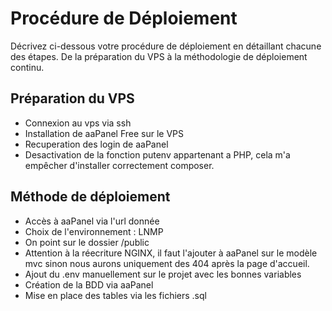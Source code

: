 # Procédure de Déploiement

Décrivez ci-dessous votre procédure de déploiement en détaillant chacune des étapes. De la préparation du VPS à la méthodologie de déploiement continu.

## Préparation du VPS
- Connexion au vps via ssh
- Installation de aaPanel Free sur le VPS
- Recuperation des login de aaPanel
- Desactivation de la fonction putenv appartenant a PHP, cela m'a empêcher d'installer correctement composer.

## Méthode de déploiement
- Accès à aaPanel via l'url donnée
- Choix de l'environnement : LNMP
- On point sur le dossier /public
- Attention à la réecriture NGINX, il faut l'ajouter à aaPanel sur le modèle mvc sinon nous aurons uniquement des 404 après la page d'accueil.
- Ajout du .env manuellement sur le projet avec les bonnes variables
- Création de la BDD via aaPanel
- Mise en place des tables via les fichiers .sql
